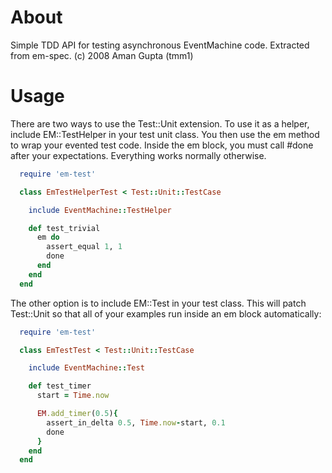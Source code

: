 About
=====

Simple TDD API for testing asynchronous EventMachine code. Extracted from em-spec.
(c) 2008 Aman Gupta (tmm1)

Usage
=====

There are two ways to use the Test::Unit extension.  To use it as a helper, include EM::TestHelper in your test unit class.  You then use the em method to wrap your evented test code.  Inside the em block, you must call #done after your expectations.  Everything works normally otherwise.

```ruby
  require 'em-test'

  class EmTestHelperTest < Test::Unit::TestCase

    include EventMachine::TestHelper

    def test_trivial
      em do
        assert_equal 1, 1
        done
      end
    end
  end
```

The other option is to include EM::Test in your test class.  This will patch Test::Unit so that all of your examples run inside an em block automatically:

```ruby
  require 'em-test'

  class EmTestTest < Test::Unit::TestCase

    include EventMachine::Test

    def test_timer
      start = Time.now

      EM.add_timer(0.5){
        assert_in_delta 0.5, Time.now-start, 0.1
        done
      }
    end
  end
```


